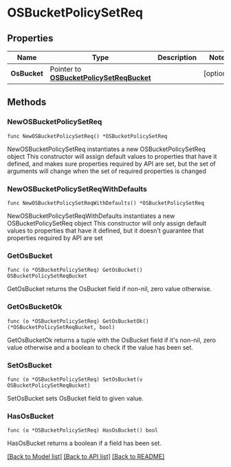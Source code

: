 # OSBucketPolicySetReq

## Properties

Name | Type | Description | Notes
------------ | ------------- | ------------- | -------------
**OsBucket** | Pointer to [**OSBucketPolicySetReqBucket**](OSBucketPolicySetReqBucket.md) |  | [optional] 

## Methods

### NewOSBucketPolicySetReq

`func NewOSBucketPolicySetReq() *OSBucketPolicySetReq`

NewOSBucketPolicySetReq instantiates a new OSBucketPolicySetReq object
This constructor will assign default values to properties that have it defined,
and makes sure properties required by API are set, but the set of arguments
will change when the set of required properties is changed

### NewOSBucketPolicySetReqWithDefaults

`func NewOSBucketPolicySetReqWithDefaults() *OSBucketPolicySetReq`

NewOSBucketPolicySetReqWithDefaults instantiates a new OSBucketPolicySetReq object
This constructor will only assign default values to properties that have it defined,
but it doesn't guarantee that properties required by API are set

### GetOsBucket

`func (o *OSBucketPolicySetReq) GetOsBucket() OSBucketPolicySetReqBucket`

GetOsBucket returns the OsBucket field if non-nil, zero value otherwise.

### GetOsBucketOk

`func (o *OSBucketPolicySetReq) GetOsBucketOk() (*OSBucketPolicySetReqBucket, bool)`

GetOsBucketOk returns a tuple with the OsBucket field if it's non-nil, zero value otherwise
and a boolean to check if the value has been set.

### SetOsBucket

`func (o *OSBucketPolicySetReq) SetOsBucket(v OSBucketPolicySetReqBucket)`

SetOsBucket sets OsBucket field to given value.

### HasOsBucket

`func (o *OSBucketPolicySetReq) HasOsBucket() bool`

HasOsBucket returns a boolean if a field has been set.


[[Back to Model list]](../README.md#documentation-for-models) [[Back to API list]](../README.md#documentation-for-api-endpoints) [[Back to README]](../README.md)


